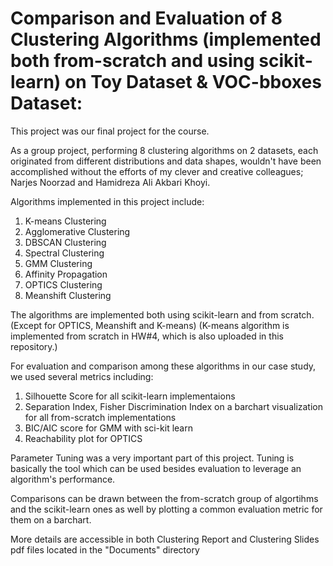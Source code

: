 # Comparison and Evaluation of 8 Clustering Algorithms (implemented both from-scratch and using scikit-learn) on Toy Dataset & VOC-bboxes Dataset:

This project was our final project for the course. 

As a group project, performing 8 clustering algorithms on 2 datasets, each originated from different distributions and data shapes, wouldn't have been accomplished without the efforts of my clever and creative colleagues; Narjes Noorzad and Hamidreza Ali Akbari Khoyi. 


Algorithms implemented in this project include:

1. K-means Clustering 
2. Agglomerative Clustering
3. DBSCAN Clustering 
4. Spectral Clustering 
5. GMM Clustering 
6. Affinity Propagation 
7. OPTICS‌ Clustering 
8. Meanshift Clustering 

The algorithms are implemented both using scikit-learn and from scratch. (Except for OPTICS, Meanshift and K-means)
(K-means algorithm is implemented from scratch in HW#4, which is also uploaded in this repository.)



For evaluation and comparison among these algorithms in our case study, we used several metrics including:

1. Silhouette Score for all scikit-learn implementaions 
2. Separation Index, Fisher Discrimination Index on a barchart visualization for all from-scratch implementations 
3. BIC/AIC score for GMM with sci-kit learn
4. Reachability plot for OPTICS



Parameter Tuning was a very important part of this project. Tuning is basically the tool which can be used besides evaluation to leverage an algorithm's performance. 

Comparisons can be drawn between the from-scratch group of algortihms and the scikit-learn ones as well by plotting a common evaluation metric for them on a barchart.

More details are accessible in both Clustering Report and Clustering Slides pdf files located in the "Documents" directory
